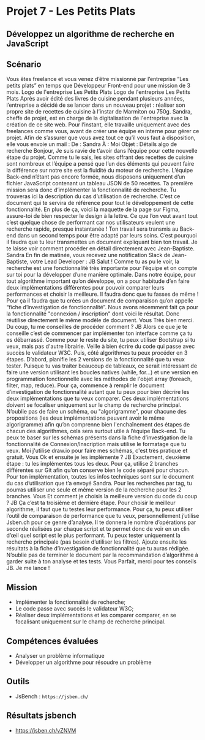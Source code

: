 # Projet 7 - Les Petits Plats
## Développez un algorithme de recherche en JavaScript
## Scénario
Vous êtes freelance et vous venez d’être missionné par l’entreprise “Les petits plats” en temps que Développeur Front-end pour une mission de 3 mois.
Logo de l'entreprise Les Petits Plats
Logo de l'entreprise Les Petits Plats
Après avoir édité des livres de cuisine pendant plusieurs années, l’entreprise a décidé de se lancer dans un nouveau projet : réaliser son propre site de recettes de cuisine à l’instar de Marmiton ou 750g.
Sandra, cheffe de projet, est en charge de la digitalisation de l'entreprise avec la création de ce site web. Pour l’instant, elle travaille uniquement avec des freelances comme vous, avant de créer une équipe en interne pour gérer ce projet. Afin de s’assurer que vous avez tout ce qu’il vous faut à disposition, elle vous envoie un mail :
De : Sandra
À : Moi
Objet : Détails algo de recherche
Bonjour,
Je suis ravie de t’avoir dans l’équipe pour cette nouvelle étape du projet.
Comme tu le sais, les sites offrant des recettes de cuisine sont nombreux et l’équipe a pensé que l’un des éléments qui peuvent faire la différence sur notre site est la fluidité du moteur de recherche. L’équipe Back-end n’étant pas encore formée, nous disposons uniquement d’un fichier JavaScript contenant un tableau JSON de 50 recettes.
Ta première mission sera donc d’implémenter la fonctionnalité de recherche. Tu trouveras ici la description du cas d’utilisation de recherche. C’est ce document qui te servira de référence pour tout le développement de cette fonctionnalité. En plus de ça, voici la maquette de la page sur Figma, assure-toi de bien respecter le design à la lettre.
Ce que l’on veut avant tout c’est quelque chose de performant car nos utilisateurs veulent une recherche rapide, presque instantanée ! Ton travail sera transmis au Back-end dans un second temps pour être adapté par leurs soins. C’est pourquoi il faudra que tu leur transmettes un document expliquant bien ton travail. Je te laisse voir comment procéder en détail directement avec Jean-Baptiste.
Sandra
En fin de matinée, vous recevez une notification Slack de Jean-Baptiste, votre Lead Developer :
JB
Salut ! Comme tu as pu le voir, la recherche est une fonctionnalité très importante pour l’équipe et on compte sur toi pour la développer d’une manière optimale.
Dans notre équipe, pour tout algorithme important qu’on développe, on a pour habitude d’en faire deux implémentations différentes pour pouvoir comparer leurs performances et choisir la meilleure. Il faudra donc que tu fasses de même ! Pour ça il faudra que tu crées un document de comparaison qu’on appelle “fiche d’investigation de fonctionnalité”. Nous avons récemment fait ça pour la fonctionnalité "connexion / inscription" dont voici le résultat. Donc réutilise directement le même modèle de document.
Vous
Très bien merci. Du coup, tu me conseilles de procéder comment ?
JB
Alors ce que je te conseille c’est de commencer par implémenter ton interface comme ça tu es débarrassé. Comme pour le reste du site, tu peux utiliser Bootstrap si tu veux, mais pas d'autre librairie. Veille à bien écrire du code qui passe avec succès le validateur W3C.
Puis, côté algorithmes tu peux procéder en 3 étapes.
D’abord, planifie les 2 versions de la fonctionnalité que tu veux tester. Puisque tu vas traiter beaucoup de tableaux, ce serait intéressant de faire une version utilisant les boucles natives (while, for...) et une version en programmation fonctionnelle avec les méthodes de l'objet array (foreach, filter, map, reduce). Pour ça, commence à remplir le document d’investigation de fonctionnalité autant que tu peux pour bien décrire les deux implémentations que tu veux comparer.
Ces deux implémentations doivent se focaliser uniquement sur le champ de recherche principal.
N’oublie pas de faire un schéma, ou "algorigramme", pour chacune des propositions (les deux implémentations peuvent avoir le même algorigramme) afin qu’on comprenne bien l'enchaînement des étapes de chacun des algorithmes, cela sera surtout utile à l’équipe Back-end. Tu peux te baser sur les schémas présents dans la fiche d’investigation de la fonctionnalité de Connexion/Inscription mais utilise le formatage que tu veux. Moi j'utilise draw.io pour faire mes schémas, c'est très pratique et gratuit.
Vous
Ok et ensuite je les implémente ?
JB
Exactement, deuxième étape : tu les implémentes tous les deux. Pour ça, utilise 2 branches différentes sur Git afin qu’on conserve bien le code séparé pour chacun. Pour ton implémentation, toutes les infos techniques sont sur le document du cas d’utilisation que t’a envoyé Sandra. Pour les recherches par tag, tu pourras utiliser une seule et même version de la recherche pour les 2 branches.
Vous
Et comment je choisis la meilleure version du code du coup ?
JB
Ça c’est ta troisième et dernière étape. Pour choisir le meilleur algorithme, il faut que tu testes leur performance. Pour ça, tu peux utiliser l’outil de comparaison de performance que tu veux, personnellement j’utilise Jsben.ch pour ce genre d’analyse. Il te donnera le nombre d’opérations par seconde réalisées par chaque script et te permet donc de voir en un clin d’œil quel script est le plus performant. Tu peux tester uniquement la recherche principale (pas besoin d’utiliser les filtres). Ajoute ensuite les résultats à la fiche d’investigation de fonctionnalité que tu auras rédigée. N’oublie pas de terminer le document par la recommandation d’algorithme à garder suite à ton analyse et tes tests.
Vous
Parfait, merci pour tes conseils JB. Je me lance !

## Mission
* Implémenter la fonctionnalité de recherche;
* Le code passe avec succès le validateur W3C;
* Réaliser deux implémentations et les comparer comparer, en se focalisant uniquement sur le champ de recherche principal.

## Compétences évaluées
* Analyser un problème informatique
* Développer un algorithme pour résoudre un problème

## Outils
* JsBench : `https://jsben.ch/`

## Résultats jsbench
* https://jsben.ch/vZNVM
